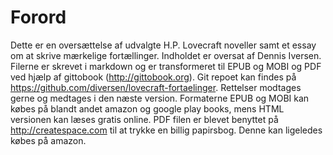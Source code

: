 # Forord

Dette er en oversættelse af udvalgte H.P. Lovecraft noveller samt et essay om at skrive mærkelige fortællinger. Indholdet er oversat af Dennis Iversen. Filerne er skrevet i markdown og er transformeret til EPUB og MOBI og PDF ved hjælp af gittobook (<http://gittobook.org>). Git repoet kan findes på <https://github.com/diversen/lovecraft-fortaelinger>. Rettelser modtages gerne og medtages i den næste version. Formaterne EPUB og MOBI kan købes på blandt andet amazon og google play books, mens HTML versionen kan læses gratis online. PDF filen er blevet benyttet på <http://createspace.com> til at trykke en billig papirsbog. Denne kan ligeledes købes på amazon. 
